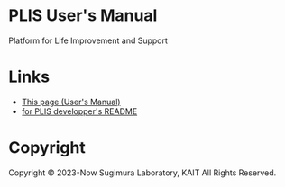 # PLIS User's Manual

Platform for Life Improvement and Support

# Links

- [This page (User's Manual)](https://hiroshi-sugimura.github.io/plis/)
- [for PLIS developper's README](https://hiroshi-sugimura.github.io/plis//v1/docs/jsdoc/)


# Copyright

Copyright © 2023-Now Sugimura Laboratory, KAIT All Rights Reserved.


